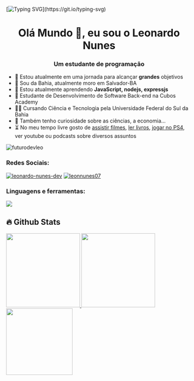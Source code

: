 [![Typing SVG](https://readme-typing-svg.demolab.com?font=White+Rabbit&pause=1000&color=34C924&width=435&lines=Wake+up%2C+Neo...;The+Matrix+has+you...;Follow+the+white+rabbit.)](https://git.io/typing-svg)

<h1 align="center">Olá Mundo 👋, eu sou o Leonardo Nunes</h1>
<h3 align="center">Um estudante de programação</h3>

-  🔭 Estou atualmente em uma jornada para alcançar **grandes** objetivos
-  📍 Sou da Bahia, atualmente moro em Salvador-BA
-  🌱 Estou atualmente aprendendo **JavaScript, nodejs, expressjs**
-  🧠 Estudante de Desenvolvimento de Software Back-end na Cubos Academy
-  👨‍🎓 Cursando Ciência e Tecnologia pela Universidade Federal do Sul da Bahia
-  🔎 Também tenho curiosidade sobre as ciências, a economia...
-  ⏳ No meu tempo livre gosto de [assistir filmes](https://letterboxd.com/leonunes/), [ler livros](https://www.skoob.com.br/usuario/1639942), [jogar no PS4](https://psnprofiles.com/Juha_bach7), ver youtube ou podcasts sobre diversos assuntos

<p align="left"> <img src="https://komarev.com/ghpvc/?username=futurodevleo&label=Profile%20views&color=0e75b6&style=flat" alt="futurodevleo" /> </p>

<h3 align="left">Redes Sociais:</h3>
<p align="left">
<a href="https://linkedin.com/in/leonardo-nunes-dev" target="blank"><img src="https://skillicons.dev/icons?i=linkedin" alt="leonardo-nunes-dev" /></a>
<a href="https://instagram.com/leonnunes07" target="blank"><img src="https://skillicons.dev/icons?i=instagram" alt="leonnunes07" /></a>
</p>

<h3 align="left">Linguagens e ferramentas:</h3>
<p align="left">
  <a href="https://skillicons.dev">
    <img src="https://skillicons.dev/icons?i=js,nodejs,git,css,html,express,vscode" />
  </a>
</p>

## 🔥 Github Stats

<div align="left">
<a href="https://https://github.com/futuroDevLeo">
<img height="200px" src="https://github-readme-stats.vercel.app/api?username=futurodevleo&show_icons=true&include_all_commits=true&count_private=true&theme=dracula" /> 
<img height="200px" src="http://github-readme-streak-stats.herokuapp.com?user=futurodevleo&theme=dracula" />
<img height="180px" src="https://github-readme-stats.vercel.app/api/top-langs/?username=futurodevleo&show_icons=true&theme=dracula&layout=compact" />
</div>
